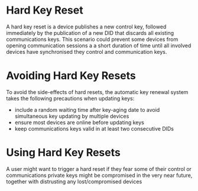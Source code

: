 # Hard Key Reset
A hard key reset is a device publishes a new control key, followed immediately by the publication of a new DID that discards all existing communications keys.
This scenario could prevent some devices from opening communication sessions a a short duration of time until all involved devices have synchronised they control and communication keys.

# Avoiding Hard Key Resets
To avoid the side-effects of hard resets, the automatic key renewal system takes the following precautions when updating keys:
- include a random waiting time after key-aging date to avoid simultaneous key updating by multiple devices
- ensure most devices are online before updating keys
- keep communications keys valid in at least two consecutive DIDs


# Using Hard Key Resets
A user might want to trigger a hard reset if they fear some of their control or communications private keys might be compromised in the very near future, together with distrusting any lost/compromised devices

